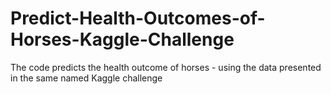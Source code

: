 # Predict-Health-Outcomes-of-Horses-Kaggle-Challenge
The code predicts the health outcome of horses - using the data presented in the same named Kaggle challenge
